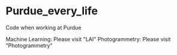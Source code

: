 # Purdue_every_life

Code when working at Purdue

Machine Learning: Please visit "LAI"
Photogrammetry: Please visit "Photogrammetry"
